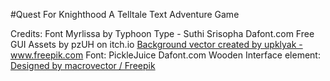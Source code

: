 #Quest For Knighthood
A Telltale Text Adventure Game

Credits:
Font Myrlissa by Typhoon Type - Suthi Srisopha Dafont.com
Free GUI Assets by pzUH on itch.io
<a href="https://www.freepik.com/vectors/background">Background vector created by upklyak - www.freepik.com</a>
Font: PickleJuice Dafont.com
Wooden Interface element: <a href="http://www.freepik.com">Designed by macrovector / Freepik</a>
